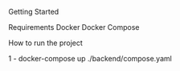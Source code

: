 Getting Started


Requirements
Docker
Docker Compose

How to run the project

1 - docker-compose up ./backend/compose.yaml